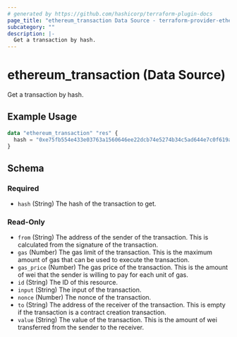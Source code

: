 ```yaml
---
# generated by https://github.com/hashicorp/terraform-plugin-docs
page_title: "ethereum_transaction Data Source - terraform-provider-ethereum"
subcategory: ""
description: |-
  Get a transaction by hash.
---
```


# ethereum_transaction (Data Source)

Get a transaction by hash.

## Example Usage

```terraform
data "ethereum_transaction" "res" {
  hash = "0xe75fb554e433e03763a1560646ee22dcb74e5274b34c5ad644e7c0f619a7e1d0"
}
```

<!-- schema generated by tfplugindocs -->
## Schema

### Required

- `hash` (String) The hash of the transaction to get.

### Read-Only

- `from` (String) The address of the sender of the transaction. This is calculated from the signature of the transaction.
- `gas` (Number) The gas limit of the transaction. This is the maximum amount of gas that can be used to execute the transaction.
- `gas_price` (Number) The gas price of the transaction. This is the amount of wei that the sender is willing to pay for each unit of gas.
- `id` (String) The ID of this resource.
- `input` (String) The input of the transaction.
- `nonce` (Number) The nonce of the transaction.
- `to` (String) The address of the receiver of the transaction. This is empty if the transaction is a contract creation transaction.
- `value` (String) The value of the transaction. This is the amount of wei transferred from the sender to the receiver.
